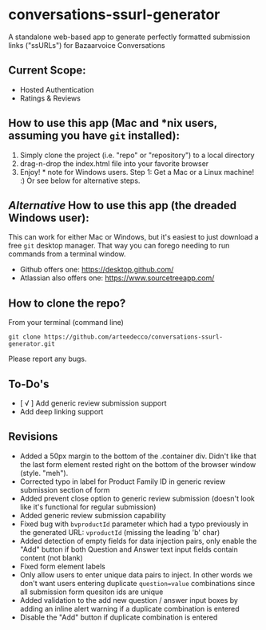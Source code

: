 # conversations-ssurl-generator
A standalone web-based app to generate perfectly formatted submission links ("ssURLs") for Bazaarvoice Conversations

## Current Scope:
- Hosted Authentication
- Ratings & Reviews

## How to use this app (Mac and *nix users, assuming you have `git` installed):
1. Simply clone the project (i.e. "repo" or "repository") to a local directory
2. drag-n-drop the index.html file into your favorite browser
3. Enjoy!
\* note for Windows users. Step 1: Get a Mac or a Linux machine! :) Or see below for alternative steps.

## _Alternative_ How to use this app (the dreaded Windows user):
This can work for either Mac or Windows, but it's easiest to just download a free `git` desktop manager. That way you can forego needing to run commands from a terminal window.
- Github offers one: https://desktop.github.com/
- Atlassian also offers one: https://www.sourcetreeapp.com/

## How to clone the repo?
From your terminal (command line)
```
git clone https://github.com/arteedecco/conversations-ssurl-generator.git
```

Please report any bugs.

## To-Do's
- [ √ ] Add generic review submission support
- Add deep linking support

## Revisions
- Added a 50px margin to the bottom of the .container div. Didn't like that the last form element rested right on the bottom of the browser window (style. "meh").
- Corrected typo in label for Product Family ID in generic review submission section of form
- Added prevent close option to generic review submission (doesn't look like it's functional for regular submission)
- Added generic review submission capability
- Fixed bug with `bvproductId` parameter which had a typo previously in the generated URL: `vproductId` (missing the leading 'b' char)
- Added detection of empty fields for data injection pairs, only enable the "Add" button if both Question and Answer text input fields contain content (not blank)
- Fixed form element labels
- Only allow users to enter unique data pairs to inject. In other words we don't want users entering duplicate `question=value` combinations since all submission form quesiton ids are unique
- Added validation to the add new question / answer input boxes by adding an inline alert warning if a duplicate combination is entered
- Disable the "Add" button if duplicate combination is entered
